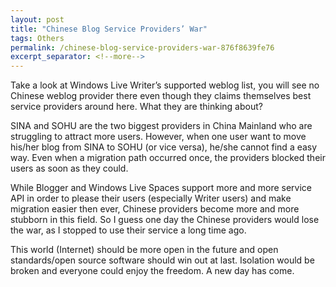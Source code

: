 ```yaml
---
layout: post
title: "Chinese Blog Service Providers’ War"
tags: Others
permalink: /chinese-blog-service-providers-war-876f8639fe76
excerpt_separator: <!--more-->
---
```


Take a look at Windows Live Writer’s supported weblog list, you will see no Chinese weblog provider there even though they claims themselves best service providers around here. What they are thinking about?

SINA and SOHU are the two biggest providers in China Mainland who are struggling to attract more users. However, when one user want to move his/her blog from SINA to SOHU (or vice versa), he/she cannot find a easy way. Even when a migration path occurred once, the providers blocked their users as soon as they could.

While Blogger and Windows Live Spaces support more and more service API in order to please their users (especially Writer users) and make migration easier then ever, Chinese providers become more and more stubborn in this field. So I guess one day the Chinese providers would lose the war, as I stopped to use their service a long time ago.

This world (Internet) should be more open in the future and open standards/open source software should win out at last. Isolation would be broken and everyone could enjoy the freedom. A new day has come.
<!--more-->